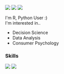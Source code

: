 
 <a href="https://yjinheon.github.io/" target="_blank"><img src="https://img.shields.io/badge/Hexo_Blog-DD0B78?style=flat-square&logo=GitHub%20Sponsors&logoColor=white"/></a>
 <a href="mailto:yjinheon@gmail.com" target="_blank"><img src="https://img.shields.io/badge/yjinheon@gmail.com-EA4335?style=flat-square&logo=Gmail&logoColor=white"/></a>
 <a href="https://www.linkedin.com/in/yjinheon/" target="_blank"><img src="https://img.shields.io/badge/JinheonYoon-0A66C2?style=flat-square&logo=Linkedin&logoColor=white"/></a>
 
I'm R, Python User :)  
I'm interested in..
  - Decision Science
  - Data Analysis
  - Consumer Psychology

 ### Skills
<img src="https://img.shields.io/badge/R-blue?style=flat-square&logo=R&logoColor=white"/> <img src="https://img.shields.io/badge/Python-FFD43B?style=flat-square&logo=Python&logoColor=darkgreen"/>

 

<!--
**yjinheon/yjinheon** is a ✨ _special_ ✨ repository because its `README.md` (this file) appears on your GitHub profile.

Here are some ideas to get you started:

- 🔭 I’m currently working on ...
- 🌱 I’m currently learning ...
- 👯 I’m looking to collaborate on ...
- 🤔 I’m looking for help with ...
- 💬 Ask me about ...
- 📫 How to reach me: ...
- 😄 Pronouns: ...
- ⚡ Fun fact: ...
-->
